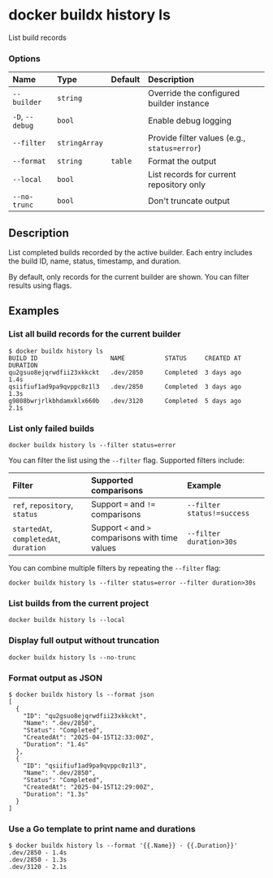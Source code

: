 # docker buildx history ls

<!---MARKER_GEN_START-->
List build records

### Options

| Name            | Type          | Default | Description                                  |
|:----------------|:--------------|:--------|:---------------------------------------------|
| `--builder`     | `string`      |         | Override the configured builder instance     |
| `-D`, `--debug` | `bool`        |         | Enable debug logging                         |
| `--filter`      | `stringArray` |         | Provide filter values (e.g., `status=error`) |
| `--format`      | `string`      | `table` | Format the output                            |
| `--local`       | `bool`        |         | List records for current repository only     |
| `--no-trunc`    | `bool`        |         | Don't truncate output                        |


<!---MARKER_GEN_END-->

## Description

List completed builds recorded by the active builder. Each entry includes the
build ID, name, status, timestamp, and duration.

By default, only records for the current builder are shown. You can filter
results using flags.

## Examples

### <a name="list-build-records-current"></a> List all build records for the current builder

```console
$ docker buildx history ls
BUILD ID                    NAME           STATUS     CREATED AT        DURATION
qu2gsuo8ejqrwdfii23xkkckt   .dev/2850      Completed  3 days ago        1.4s
qsiifiuf1ad9pa9qvppc0z1l3   .dev/2850      Completed  3 days ago        1.3s
g9808bwrjrlkbhdamxklx660b   .dev/3120      Completed  5 days ago        2.1s
```

### <a name="list-failed-builds"></a> List only failed builds

```console
docker buildx history ls --filter status=error
```

You can filter the list using the `--filter` flag. Supported filters include:

| Filter | Supported comparisons | Example |
|:-------|:----------------------|:--------|
| `ref`, `repository`, `status` | Support `=` and `!=` comparisons | `--filter status!=success` |
| `startedAt`, `completedAt`, `duration` | Support `<` and `>` comparisons with time values | `--filter duration>30s` |

You can combine multiple filters by repeating the `--filter` flag:

```console
docker buildx history ls --filter status=error --filter duration>30s
```

### <a name="list-builds-current-project"></a> List builds from the current project

```console
docker buildx history ls --local
```

### <a name="display-full-output"></a> Display full output without truncation

```console
docker buildx history ls --no-trunc
```

### <a name="list-as-json"></a> Format output as JSON

```console
$ docker buildx history ls --format json
[
  {
    "ID": "qu2gsuo8ejqrwdfii23xkkckt",
    "Name": ".dev/2850",
    "Status": "Completed",
    "CreatedAt": "2025-04-15T12:33:00Z",
    "Duration": "1.4s"
  },
  {
    "ID": "qsiifiuf1ad9pa9qvppc0z1l3",
    "Name": ".dev/2850",
    "Status": "Completed",
    "CreatedAt": "2025-04-15T12:29:00Z",
    "Duration": "1.3s"
  }
]
```

### <a name="list-go-template"></a> Use a Go template to print name and durations

```console
$ docker buildx history ls --format '{{.Name}} - {{.Duration}}'
.dev/2850 - 1.4s
.dev/2850 - 1.3s
.dev/3120 - 2.1s
```
